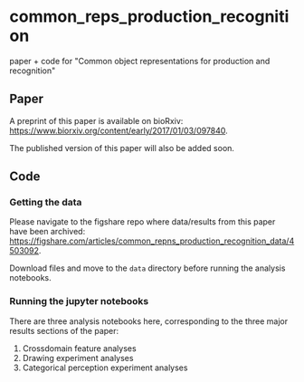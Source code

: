 # common_reps_production_recognition
paper + code for "Common object representations for production and recognition"

## Paper

A preprint of this paper is available on bioRxiv: https://www.biorxiv.org/content/early/2017/01/03/097840.

The published version of this paper will also be added soon.

## Code

### Getting the data
Please navigate to the figshare repo where data/results from this paper have been archived: https://figshare.com/articles/common_repns_production_recognition_data/4503092.

Download files and move to the `data` directory before running the analysis notebooks.

### Running the jupyter notebooks

There are three analysis notebooks here, corresponding to the three major results sections of the paper:

1. Crossdomain feature analyses    
2. Drawing experiment analyses    
3. Categorical perception experiment analyses 

